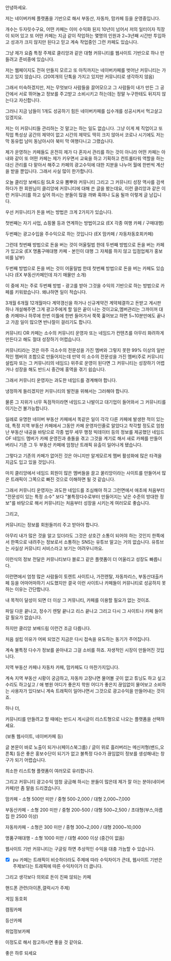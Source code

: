 안녕하세요.

저는 네이버카페 플랫폼을 기반으로 해서 부동산, 자동차, 맘카페 등을 운영중입니다.

개수는 두자릿수구요, 어떤 카페는 이미 수익화 된지 10년이 넘어서 저의 일터이자 직장이 되어 있고 또 어떤 카페는 지금 같이 작업하는 몇명의 인원과 2~3년째 시간만 투입하고 성과가 크지 않지만 된다고 믿고 계속 작업중인 그런 카페도 있습니다.

그냥 제가 요즘 특정 주제로 클리앙과 같은 대형 커뮤니티를 웹사이트 기반으로 하나 만들려고 준비중에 있습니다.

저는 웹페이지도 전혀 만들지 모르고 또 아직까지는 네이버카페를 벗어난 커뮤니티는 가지고 있지 않습니다. (20여개의 단톡을 가지고 있지만 커뮤니티로 생각하지 않음)

그래서 미숙하겠지만, 저는 무엇보다 사람들을 끌어모으고 그 사람들이 내가 만든 그 공간에서 서로 뛰어놀고 정보를 주고받고 소비시키고 하는데는 정말 누구한테도 뒤지지 않는다고 자신합니다.

그러니 지금 남들이 1개도 성공하기 힘든 네이버카페를 십수개를 성공시켜서 먹고살고 있겠지요.

저는 이 커뮤니티들 관리하는 것 말고는 하는 일도 없습니다. 그냥 이게 제 직업이고 또 직업 특성상 공간의 제약이 없고 시간의 제약도 딱히 크지 않아서 코로나 시기에도 저는 막 동유럽 남미 동남아시아 북미 막 여행다니고 그랬습니다.

제가 운영하는 카페들도 온전히 제가 다 혼자서 관리를 하는 것이 아니라 어떤 카페는 아내와 같이 또 어떤 카페는 제가 키우면서 교육을 하고 기획하고 컨트롤타워 역할을 하는 대신 관리를 다 맡아서 해주고 카페의 광고수익에 대한 지분을 나누어 월에 한번씩 계산을 받을 뿐입니다. 그래서 사실 많이 한가합니다.

오늘 클리앙 보배드림 SLR 오유 뽐뿌와 커뮤니티 그리고 그 커뮤니티 성장 역사를 검색하다가 한 회원님이 클리앙에 커뮤니티에 대해 쓴 글을 봤는데요, 이런 클리앙과 같은 이런 커뮤니티를 하고 싶어 하시는 분들이 많을 까봐 혹여나 도움 될까 이렇게 글 남깁니다.

우선 커뮤니티가 돈을 버는 방법은 크게 2가지가 있습니다.

첫번째는 자기 사업, 쇼핑몰 등과 연계하는 방법이고요 (EX 각종 여행 카페 / 구매대행)

두번째는 광고수입을 주수익으로 하는 것입니다 (EX 맘카페 / 자동차동호회카페)

그런데 첫번째 방법으로 돈을 버는 것이 어울릴법 한데 두번째 방법으로 돈을 버는 카페가 있고요 (EX 명품구매대행 카페 - 본인이 대행 그 자체를 하지 않고 입점업체가 홍보비를 납부)

두번째 방법으로 돈을 버는 것이 어울릴법 한데 첫번째 방법으로 돈을 버는 카페도 있습니다 (EX 부동산카페인데 자기 매물만 소개)

이 중에 저는 주로 두번째 방법 - 광고를 받아 그것을 수익의 기반으로 하는 방법으로 카페를 키워왔습니다. 왜냐하면 일이 적습니다.

3개월 6개월 12개월마다 계약갱신을 하거나 신규계약건 계약체결하고 돈받고 게시판 하나 개설해주면 그게 광고주에게 할 일은 끝이 나는 것이고요,멤버관리는 그까이꺼 대충 카페마나 하루에 한번 이틀에 한번 들어가서 쭉쭉 훑어보고 하면 5~10분만에도 끝나고 가끔 일이 많으면 반나절이 걸리기도 합니다.

커뮤니티 OR 카페는 소수의 커뮤니티 운영자 또는 네임드가 컨텐츠를 아무리 화려하게 만든다고 해도 절대 성장하기 어렵습니다.

커뮤니티라는 것은 아주 극소수의 전문성을 가진 멤버와 그렇지 못한 99% 이상의 일반적인 멤버의 조합으로 만들어지는데 만약 이 소수의 전문성을 가진 멤버(주로 커뮤니티 설립자 또는 그 커뮤니티의 네임드) 위주로 운영이 된다면 그 커뮤니티는 성장하기 어렵거나 성장을 해도 반드시 중간에 홍역을 겪기 쉽습니다.

그래서 커뮤니티 운영자는 과도한 네임드를 경계해야 합니다.

냉정하게 들리겠지만 커뮤니티의 발전을 위해서는 그러해야 합니다.

물론 그 지위가 너무 독점적이라면 네임드고 나발이고 대기업이 들어와서 그 커뮤니티를 이기는건 불가능합니다.

일례로 유명한 네이버 부동산 카페에서 똑같은 일이 각각 다른 카페에 발생한 적이 있는데, 특정 지역 부동산 카페에서 그동안 카페 운영자인줄로 알았다고 착각할 정도로 엄청난 부동산 내공을 바탕으로 각종 법무 세무 행정 빅데이터 등의 정보를 제공했던 네임드 OF 네임드 멤버가 카페 운영진과 충돌을 겪고 그것을 계기로 해서 새로 카페를 만들어버리니 기존 그 두 부동산 카페에 엄청난 트래픽 유출이 일어나게 됐습니다.

그렇다고 기존의 카페가 없어진 것은 아니지만 알게모르게 멤버 활성화에 많은 타격을 지금도 입고 있을 것입니다.

마치 클리앙에서 네임드 회원이 많은 멤버들을 끌고 꿀리앙이라는 사이트를 만들어서 많은 트래픽이 그쪽으로 빠진 것으로 이해하면 될 것 같습니다.

그래서 커뮤니티 운영자는 과도한 네임드를 조심해야 하고 그런면에서 애초에 처음부터 "전문성이 있는 특정 소수" 보다 "불특정다수로부터 만들어지는 낮은 수준의 방대한 정보"를 바탕으로 해서 커뮤니티는 처음부터 성장을 시키는게 여러모로 좋습니다.

그리고,

커뮤니티는 정보를 회원들끼리 주고 받아야 합니다.

아무리 내가 많은 것을 알고 있더라도 그것은 상호간 소통이 되어야 하는 것인지 한쪽에서 한쪽으로 내려주는 정보로서 소통하는 SNS는 유튜브 말고는 거의 없습니다. 유튜브는 사실상 커뮤니티 서비스라고 보기는 어려우니까요.

이런식의 정보 전달은 커뮤니티보다 블로그 같은 플랫폼이 더 어울리고 성장도 빠릅니다.

이런면에서 엄청 많은 사람들이 토렌트 사이트나, 가전렌탈, 자동차리스, 부동산대출카페 등을 어마어마하기 시도했지만 결국 이런 사이트나 카페들이 커뮤니티로 성공하지 못하는 이유는 간단합니다.

내 목적이 달성이 되면 더 이상 그 커뮤니티, 카페를 이용할 필요가 없는 것이죠.

파일 다운 끝나고, 정수기 렌탈 끝나고 리스 끝나고 그리고 다시 그 사이트나 카페 들어갈 필요가 없습니다.

하지만 클리앙 보배드림 이런건 조금 다릅니다.

처음 설립 이유가 어찌 되었건 지금은 다시 접속을 유도하는 동기가 주어집니다.

계속 불특정 다수가 정보를 쏟아내고 그걸 소비를 하죠. 자생적인 시장이 만들어진 것입니다.

지역 부동산 카페나 자동차 카페, 맘카페도 다 마찬가지입니다.

계속 지역 부동산 시황이 궁금하고, 자동차 고장나면 물어볼 곳이 없고 튜닝도 하고 싶고 수리도 하고싶고 / 애 병원 어디가 좋은지 학원 어디가 좋은지 끊임없이 물어보고 소비하는 사용자가 있다보니 계속 트래픽이 일어나면서 그것으로 광고수익을 만들어내는 것이죠.

하나 더,

커뮤니티를 만들려고 할 때에는 반드시 게시글이 리스트형으로 나오는 플랫폼을 선택하세요.

(보통 웹사이트, 네이버카페 등)

글 본문이 바로 노출이 되거나(페이스북그룹) / 글이 위로 흘러버리는 메신저형(밴드,오픈톡) 등은 좋은 홍보수단이 되기가 없고 불특정 다수가 끊임없이 정보를 생성해내는 창구가 되기 어렵습니다.

최소한 리스트형 플랫폼이 여러모로 유리합니다.

그리고 커뮤니티 광고수익 엄청 궁금해 하시는 분들이 많은데 제가 잘 아는 분야(네이버카페)만 좀 말씀 드리겠습니다.

맘카페 - 소형 500만 미만 / 중형 500-2,000 / 대형 2,000~7,000

부동산카페 - 소형 200 미만 / 중형 200-500 / 대형 500~2,500 / 초대형(부스,아름집 한 2500 이상)

자동차카페 - 소형은 300 미만 / 중형 300~2,000 / 대형 2000~10,000

명품구매대행 - 소형 1000 미만 / 대형 4000 이상 (중간이 없음)

웹사이트 기반 커뮤니티는 구글링 하면 추상적인 수익을 대충 가늠할 수 있습니다.
 - [x] pu
카페는 트래픽이 비슷하더라도 주제에 따라 수익차이가 큰데, 웹사이트 기반은 주제보다는 트래픽에 따른 수익차이가 더 큽니다.

그리고 생각보다 의외로 돈이 진짜 않되는 카페

핸드폰 관련(아이폰,갤럭시가 주제)

게임 동호회

캠핑카페

등산카페

취업정보카페

이정도로 해서 참고하시면 좋을 것 같아요.

좋은 하루 되세요